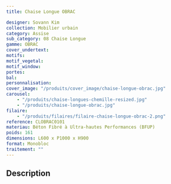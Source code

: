 ```yaml
---
title: Chaise Longue OBRAC

designer: Sovann Kim
collection: Mobilier urbain
category: Assise
sub_category: 08 Chaise Longue
gamme: OBRAC
cover_undertext:
motifs:
motif_vegetal:
motif_window:
portes:
bal:
personnalisation:
cover_image: "/produits/cover_image/chaise-longue-obrac.jpg"
carousel:
    - "/produits/chaise-longues-chemille-resized.jpg"
    - "/produits/chaise-longue-obrac.jpg"
filaire:
    - "/produits/filaires/filaire-chaise-longue-obrac-2.png"
reference: CLOBRAC0101
materiau: Béton Fibré à Ultra-hautes Performances (BFUP)
poids: 161
dimensions: L600 x P1000 x H900
format: Monobloc
traitement: ""
---
```


## Description
